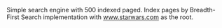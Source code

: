 Simple search engine with 500 indexed paged. Index pages by Breadth-First Search implementation with www.starwars.com as the root.
